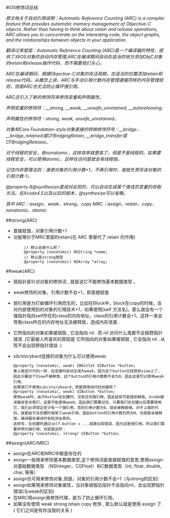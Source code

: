 
#iOS修饰词总结

<em> 原文档关于自动引用说明：Automatic Reference Counting (ARC) is a compiler feature that provides automatic memory management of Objective-C objects. Rather than having to think about retain and release operations, ARC allows you to concentrate on the interesting code, the object graphs, and the relationships between objects in your application.
        
翻译过来就是：Automatic Reference Counting (ARC)是一个编译器的特性，提供了对iOS对象的自动内存管理,ARC在编译期间自动在适当的地方添加ObjC对象的retain和release操作代码，而不需要我们关心。
        
ARC在编译期间，根据Objective-C对象的存活周期，在适当的位置添加retain和release代码。从概念上讲，ARC与手动引用计数内存管理遵循同样的内存管理规则，但是ARC也无法防止循环强引用。
        
ARC还引入了新的修饰符来修饰变量和声明属性。
        
声明变量的修饰符：__strong, __weak, __unsafe_unretained, __autoreleasing;
        
声明属性的修饰符：strong, weak, unsafe_unretained。
        
对象和Core Foundation-style对象直接的转换修饰符号：__bridge，__bridge_retained或CFBridgingRetain, __bridge_transfer或CFBridgingRelease。
        
 对于线程的安全，有nonatomic，这样效率就更高了，但是不是线程的。如果要线程安全，可以使用atomic，这样在访问是就会有线程锁。
        
记住内存管理法则：谁使对象的引用计数+1，不再引用时，谁就负责将该对象的引用计数-1。

@property与@synthesize是成对出现的，可以自动生成某个类成员变量的存取方法。在Xcode4.5以及以后的版本，@synthesize可以省略。

其中
 ARC：assign、weak、strong、copy
 MRC：assign、retain、copy、nonatomic、atomic
 
 
 </em>

##strong(ARC)
 - 直接赋值，对象引用计数+1
 - 功能等价于MRC里面的retain(在 ARC 里替代了 retain 的作用)
```objc
        // 默认会是什么呢？
        @property (nonatomic) NSString *name;
        // 默认是strong类型
        @property (nonatomic) NSArray *array;
```

##weak(ARC)
 - 弱指针是针对对象的修饰词 , 就是说它不能修饰基本数据类型 。
 - weak修饰的对象，引用计数不会+1，即直接赋值
 - 弱引用是为打破循环引用而生的，比如在Block中，block在copy的时候，会对内部使用到的对象的引用技术+1，如果使用[self 方法名]，那么就会有一个强指针指向self所在的class的内存地址，class的引用计数会+1，这样一来会导致class所在的内存地址无法被释放，造成内存泄漏 .
 - 它所指向的对象如果被销毁 , 它会指向 nil . 而 nil 访问什么鬼都不会报野指针错误 .(它最被人所喜欢的原因是 它所指向的对象如果被销毁 , 它会指向 nil . 从而不会出现野指针错误 .)

- xib/storybard连接的对象为什么可以使用weak:
    ```objc
    @property (nonatomic, weak) IBOutlet UIButton *button;
    像上面这行代码一样，在连接时自动生成为weak。因为这个button已经放到view上了，因此只要这个View不被释放，这个button的引用计数都不会为0，因此这里可以使用weak引用。
    如果我们不使用xib/storyboard，而是使用纯代码创建呢？
    @property (nonatomic, weak) UIButton *button;
    使用weak时，由于button在创建时，没有任何强引用，因此就有可能提前释放。Xcode编译器会告诉我们，这里不能使用weak。因此我们需要记住，只要我们在创建以后需要使用它，我们必须保证至少有一个强引用，否则引用计数为0，就会被释放掉。对于上面的代码，就是由于在创建时使用了weak引用，因此button的引用计数仍然为0，也就是会被释放，编译器在编译时会检测出来的。
    这样写，在创建时通过self.button = ...就是出现错误，因为这是弱引用。所以我们需要声明为强引用，也就是这样：
    @property (nonatomic, strong) UIButton *button;
    ```
##assign(ARC/MRC)
  - assign在ARC和MRC中都是存在的
  - assign一般用来修饰基本数据类型,这个修饰词是直接赋值的意思,使用assign: 对基础数据类型 （NSInteger，CGFloat）和C数据类型（int, float, double, char, 等等）
  - assign也可用来修饰对象,但是，对象的引用计数不会+1（与strong的区别）
  - assign如果用来修饰对象属性，当对象销毁后指针不会指向nil，会出现野指针错误(与weak的区别)
  - 在MRC用assign来修饰代理，是为了防止循环引用。
  - 如果没有使用 weak strong retain copy 修饰 , 那么默认就是使用 assign 了. ( 它们之间是有你没我的关系 )
  

  
  
  
  
  
  
  
  
  
  
  
  
  
  
  
  
  